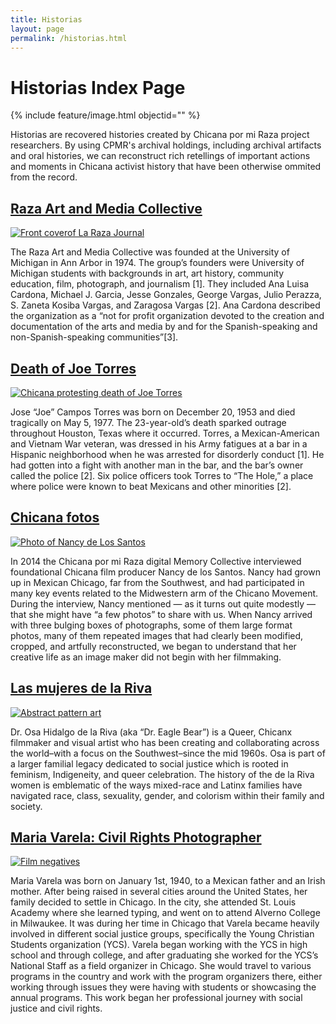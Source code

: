 ```yaml
---
title: Historias
layout: page
permalink: /historias.html
---
```

# Historias Index Page

{% include feature/image.html objectid="" %}

Historias are recovered histories created by Chicana por mi Raza project researchers. By using CPMR's archival holdings, including archival artifacts and oral histories, we can reconstruct rich retellings of important actions and moments in Chicana activist history that have been otherwise ommited from the record.


## [Raza Art and Media Collective](/chicanapormiraza/raza.html)
[![Front coverof La Raza Journal](/chicanapormiraza/web_graphics/raza.png)](/chicanapormiraza/raza.html)<br>

The Raza Art and Media Collective was founded at the University of Michigan in Ann Arbor in 1974. The group’s founders were University of Michigan students with backgrounds in art, art history, community education, film, photograph, and journalism [1]. They included Ana Luisa Cardona, Michael J. Garcia, Jesse Gonzales, George Vargas, Julio Perazza, S. Zaneta Kosiba Vargas, and Zaragosa Vargas [2]. Ana Cardona described the organization as a “not for profit organization devoted to the creation and documentation of the arts and media by and for the Spanish-speaking and non-Spanish-speaking communities”[3]. <br>

## [Death of Joe Torres](/chicanapormiraza/joe_torres.html)
[![Chicana protesting death of Joe Torres](/chicanapormiraza/web_graphics/joetorres.png)](/chicanapormiraza/joe_torres.html)

Jose “Joe” Campos Torres was born on December 20, 1953 and died tragically on May 5, 1977. The 23-year-old’s death sparked outrage throughout Houston, Texas where it occurred.  Torres, a Mexican-American and Vietnam War veteran, was dressed in his Army fatigues at a bar in a Hispanic neighborhood when he was arrested for disorderly conduct [1]. He had gotten into a fight with another man in the bar, and the bar’s owner called the police [2]. Six police officers took Torres to “The Hole,” a place where police were known to beat Mexicans and other minorities [2]. 

## [Chicana fotos](/chicanapormiraza/chicana_fotos.html) 
[![Photo of Nancy de Los Santos](/chicanapormiraza/web_graphics/nancy.jpg)](/chicanapormiraza/chicana_fotos.html)

In 2014 the Chicana por mi Raza digital Memory Collective interviewed foundational Chicana film producer Nancy de los Santos.  Nancy had grown up in Mexican Chicago, far from the Southwest, and had participated in many key events related to the Midwestern arm of the Chicano Movement. During the interview, Nancy mentioned — as it turns out quite modestly — that she might have “a few photos” to share with us. When Nancy arrived with three bulging boxes of photographs, some of them large format photos, many of them repeated images that had clearly been modified, cropped, and artfully reconstructed, we began to understand that her creative life as an image maker did not begin with her filmmaking.

## [Las mujeres de la Riva](/chicanapormiraza/las_mujeres_de_la_riva.html)
[![Abstract pattern art](/chicanapormiraza/web_graphics/riva.png)](/chicanapormiraza/las_mujeres_de_la_riva.html.html)

Dr. Osa Hidalgo de la Riva (aka “Dr. Eagle Bear”) is a Queer, Chicanx filmmaker and visual artist who has been creating and collaborating across the world–with a focus on the Southwest–since the mid 1960s. Osa is part of a larger familial legacy dedicated to social justice which is rooted in feminism, Indigeneity, and queer celebration. The history of the de la Riva women is emblematic of the ways mixed-race and Latinx families have navigated race, class, sexuality, gender, and colorism within their family and society. 

## [Maria Varela: Civil Rights Photographer](/chicanapormiraza/maria_varela.html)
[![Film negatives](/chicanapormiraza/web_graphics/varela.png)](/chicanapormiraza/varela.html)

Maria Varela was born on January 1st, 1940, to a Mexican father and an Irish mother. After being raised in several cities around the United States, her family decided to settle in Chicago. In the city, she attended St. Louis Academy where she learned typing, and went on to attend Alverno College in Milwaukee. It was during her time in Chicago that Varela became heavily involved in different social justice groups, specifically the Young Christian Students organization (YCS). Varela began working with the YCS in high school and through college, and after graduating she worked for the YCS’s National Staff as a field organizer in Chicago. She would travel to various programs in the country and work with the program organizers there, either working through issues they were having with students or showcasing the annual programs. This work began her professional journey with social justice and civil rights. 
